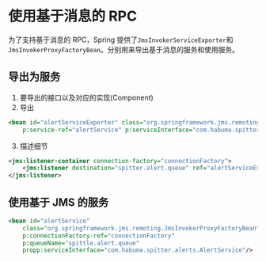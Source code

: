# 使用基于消息的 RPC

为了支持基于消息的 RPC，Spring 提供了`JmsInvokerServiceExporter`和`JmsInvokerProxyFactoryBean`。分别用来导出基于消息的服务和使用服务。

## 导出为服务

1. 要导出的接口以及对应的实现(Component)
2. 导出
```xml
<bean id="alertServiceExporter" class="org.springframework.jms.remoting.JmsInvokerServiceExporter"
    p:service-ref="alertService" p:serviceInterface="com.habuma.spitter.alerts.AlertService"/>
```
3. 描述细节
```xml
<jms:listener-container connection-factory="connectionFactory">
    <jms:listener destination="spitter.alert.queue" ref="alertServiceExporter"/>
</jms:listener>
```

## 使用基于 JMS 的服务

```xml
<bean id="alertService"
    class="org.springframework.jms.remoting.JmsInvokerProxyFactoryBean"
    p:connectionFactory-ref="connectionFactory"
    p:queueName="spittle.alert.queue"
    propp:serviceInterface="com.habuma.spitter.alerts.AlertService"/>
```

